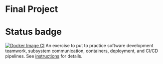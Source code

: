 # Final Project
# Status badge
[![Docker Image CI](https://github.com/software-students-fall2023/5-final-project-ponyo/actions/workflows/docker-image.yml/badge.svg)](https://github.com/software-students-fall2023/5-final-project-ponyo/actions/workflows/docker-image.yml)
An exercise to put to practice software development teamwork, subsystem communication, containers, deployment, and CI/CD pipelines. See [instructions](./instructions.md) for details.
